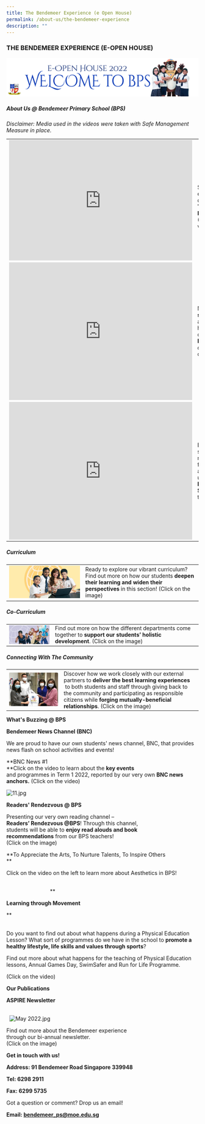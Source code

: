 ```yaml
---
title: The Bendemeer Experience (e Open House)
permalink: /about-us/the-bendemeer-experience
description: ""
---
```

### THE BENDEMEER EXPERIENCE (E-OPEN HOUSE)

	  
![Open House Banner](/images/banner%20eOpen%20House_2022.jpg)
  
##### About Us @ Bendemeer Primary School (BPS)

_Disclaimer: Media used in the videos were taken with Safe Management Measure in place._

<table>
	<tr>
		<td>
			<iframe width="480" height="315" 
						src="https://www.youtube.com/embed/zP7V99NsRpg" 
						title="The Bendemeer Experience" 
						frameborder="0" 
						allow="accelerometer; 
											  autoplay; 
											  clipboard-write; 
											  encrypted-media; 
											  gyroscope; 
											  picture-in-picture" 
						allowfullscreen
						align="left"></iframe>
		</td>
		<td>
				<br> <br>Sit back and enjoy our corporate video,   <br>
				<b> The Bendemeer Experience</b>! (Click on the video) 
		</td>
	</tr>
	<tr>
		<td>
			<iframe width="480" height="360" 
					src="https://www.youtube.com/embed/QpXxmpp4BRE" 
					title="BPS Virtual Tour - Introduction by Student Leaders & Ben" 
					frameborder="0" 
					allow="accelerometer; 
											autoplay; 
										  clipboard-write; 
										  encrypted-media; 
										  gyroscope; 
										  picture-in-picture" 
					allowfullscreen
					align="left"></iframe>  
		</td>
		<td>			
		Meet <b>Ben, our school mascot</b>, and together with  
		him are our <b>Student Leaders</b>, <em>Vivienne and Rafiq</em>! (Click on the video)  
		</td>
	</tr>
	<tr>
		<td>
			<iframe width="480" height="360" 
					src="https://www.youtube.com/embed/OWI9WYkemqw" 
					title="A Day As A Primary 1 Student in BPS" 
					frameborder="0" 
					allow="accelerometer; 
											autoplay; 
										  clipboard-write; 
										  encrypted-media; 
										  gyroscope; 
										  picture-in-picture" 
					allowfullscreen
					align="left"></iframe>
		</td>
		<td>
			Being a Primary 1 student can be nerve-racking,  
		fret not, as <em>Xancie</em> takes us on <b>A Day As A Primary 1 Student.</b>(Click on the video)  
		</td>
	</tr>
</table>

##### Curriculum
<table>
	<tr>
		<td>
			<a href="">
				<img src="/images/Main%20Page/2d41695da_245.jpg" />
			</a>
		</td>
		<td> 
			Ready to explore our vibrant curriculum? Find out more on how our students <b>deepen their learning and widen their perspectives</b> in this section!  (Click on the image)  
		</td>
	</tr>
</table>
	
##### Co-Curriculum

<table>
	<tr>
		<td>
			<a href="">
				<img src="/images/Main%20Page/4fe8d32ea_246.jpg"
						width="300"
						align="left"/>
			</a>
		</td>
		<td>
			Find out more on how the different departments come together to <b>support our students’ holistic development</b>. (Click on the image)
		</td>
	</tr>
</table>
  
##### Connecting With The Community

<table>
	<tr>
		<td>
			<a href="">
				<img src="/images/partners%20open%20house%20pic.jpg"/>
			</a>
		</td>
		<td>
			Discover how we work closely with our external partners to <b>deliver the best learning experiences </b> to both students and staff through giving back to the community and participating as responsible citizens while <b>forging mutually-beneficial relationships</b>. (Click on the image)
		</td>
	</tr>
</table>

  

**What's Buzzing @ BPS**

  

**Bendemeer News Channel (BNC)**

We are proud to have our own students' news channel, BNC, that provides news flash on school activities and events!

  
  
**BNC News #1  
**Click on the video to learn about the **key events**  
and programmes in Term 1 2022, reported by our very own **BNC news anchors.** (Click on the video)  
  
  
  
  
  
  
  
  
  
  

  

![11.jpg](https://bendemeerpri-moe-edu-sg-admin.cwp.sg/qql/slot/u939/2022%20Matters/Website%20Updates%202022/April%202022/Library/11.jpg)

**Readers' Rendezvous @ BPS**  

  
Presenting our very own reading channel –  
**Readers’ Rendezvous @BPS**! Through this channel,  
students will be able to **enjoy read alouds and book  
recommendations** from our BPS teachers!  
(Click on the image)  
  
  
  
  
  
  
  
  

**To Appreciate the Arts, To Nurture Talents, To Inspire Others  
**

  

  
  
Click on the video on the left to learn more about Aesthetics in BPS!  
  
  
  
                                                                                                                                                           **  

**Learning through Movement**

  


**  
      

Do you want to find out about what happens during a Physical Education Lesson? What sort of programmes do we have in the school to **promote a healthy lifestyle, life skills and values through sports**?

Find out more about what happens for the teaching of Physical Education lessons, Annual Games Day, SwimSafer and Run for Life Programme.

(Click on the video) 

  
  
  
  
  
  
  

**Our Publications**

  

**ASPIRE Newsletter**

   
  ![May 2022.jpg](https://bendemeerpri-moe-edu-sg-admin.cwp.sg/qql/slot/u939/2022%20Matters/Website%20Updates%202022/ASPIRE%20Issue/May%202022.jpg)

Find out more about the Bendemeer experience  
through our bi-annual newsletter.  
(Click on the image)  
  
  
  
  
  
  
  

**Get in touch with us!**

  

**Address: 91 Bendemeer Road Singapore 339948**

  

**Tel: 6298 2911**

**Fax: 6299 5735**

  

Got a question or comment? Drop us an email!  

**Email: [bendemeer\_ps@moe.edu.sg](mailto:bendemeer_ps@moe.edu.sg)**